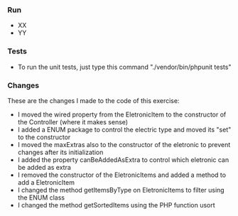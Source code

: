 ### Run

- XX
- YY

### Tests

- To run the unit tests, just type this command "./vendor/bin/phpunit tests"

### Changes

These are the changes I made to the code of this exercise:

- I moved the wired property from the EletronicItem to the constructor of the Controller (where it makes sense)
- I added a ENUM package to control the electric type and moved its "set" to the constructor
- I moved the maxExtras also to the constructor of the eletronic to prevent changes after its initialization
- I added the property canBeAddedAsExtra to control which eletronic can be added as extra
- I removed the constructor of the EletronicItems and added a method to add a EletronicItem
- I changed the method getItemsByType on EletronicItems to filter using the ENUM class
- I changed the method getSortedItems using the PHP function usort
